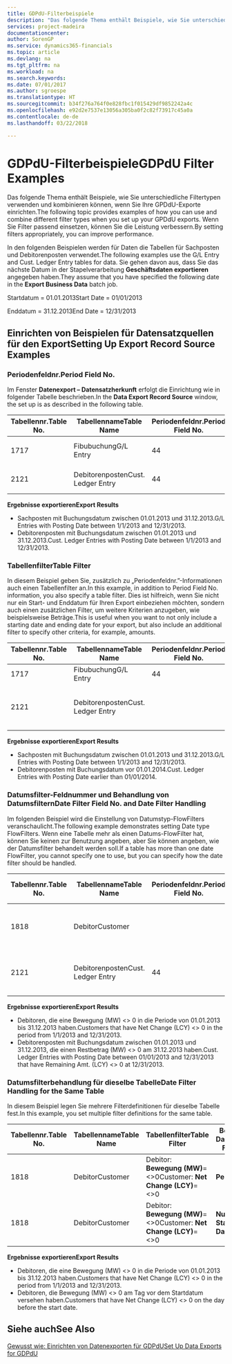 ```yaml
---
title: GDPdU-Filterbeispiele
description: "Das folgende Thema enthält Beispiele, wie Sie unterschiedliche Filtertypen verwenden und kombinieren können, wenn Sie Ihre GPDdU-Exporte einrichten. Wenn Sie Filter passend einsetzen, können Sie die Leistung verbessern."
services: project-madeira
documentationcenter: 
author: SorenGP
ms.service: dynamics365-financials
ms.topic: article
ms.devlang: na
ms.tgt_pltfrm: na
ms.workload: na
ms.search.keywords: 
ms.date: 07/01/2017
ms.author: sgroespe
ms.translationtype: HT
ms.sourcegitcommit: b34f276a764f0e828fbc1f015429df9852242a4c
ms.openlocfilehash: e92d2e7537e13056a305ba0f2c82f73917c45a0a
ms.contentlocale: de-de
ms.lasthandoff: 03/22/2018

---
```

# <a name="gdpdu-filter-examples"></a><span data-ttu-id="c6628-104">GDPdU-Filterbeispiele</span><span class="sxs-lookup"><span data-stu-id="c6628-104">GDPdU Filter Examples</span></span>
<span data-ttu-id="c6628-105">Das folgende Thema enthält Beispiele, wie Sie unterschiedliche Filtertypen verwenden und kombinieren können, wenn Sie Ihre GPDdU-Exporte einrichten.</span><span class="sxs-lookup"><span data-stu-id="c6628-105">The following topic provides examples of how you can use and combine different filter types when you set up your GPDdU exports.</span></span> <span data-ttu-id="c6628-106">Wenn Sie Filter passend einsetzen, können Sie die Leistung verbessern.</span><span class="sxs-lookup"><span data-stu-id="c6628-106">By setting filters appropriately, you can improve performance.</span></span>  

<span data-ttu-id="c6628-107">In den folgenden Beispielen werden für Daten die Tabellen für Sachposten und Debitorenposten verwendet.</span><span class="sxs-lookup"><span data-stu-id="c6628-107">The following examples use the G/L Entry and Cust. Ledger Entry tables for data.</span></span> <span data-ttu-id="c6628-108">Sie gehen davon aus, dass Sie das nächste Datum in der Stapelverarbeitung **Geschäftsdaten exportieren** angegeben haben.</span><span class="sxs-lookup"><span data-stu-id="c6628-108">They assume that you have specified the following date in the **Export Business Data** batch job.</span></span>  

<span data-ttu-id="c6628-109">Startdatum = 01.01.2013</span><span class="sxs-lookup"><span data-stu-id="c6628-109">Start Date = 01/01/2013</span></span>  

<span data-ttu-id="c6628-110">Enddatum = 31.12.2013</span><span class="sxs-lookup"><span data-stu-id="c6628-110">End Date = 12/31/2013</span></span>  

## <a name="setting-up-export-record-source-examples"></a><span data-ttu-id="c6628-111">Einrichten von Beispielen für Datensatzquellen für den Export</span><span class="sxs-lookup"><span data-stu-id="c6628-111">Setting Up Export Record Source Examples</span></span>  

### <a name="period-field-no"></a><span data-ttu-id="c6628-112">Periodenfeldnr.</span><span class="sxs-lookup"><span data-stu-id="c6628-112">Period Field No.</span></span>  
<span data-ttu-id="c6628-113">Im Fenster **Datenexport – Datensatzherkunft** erfolgt die Einrichtung wie in folgender Tabelle beschrieben.</span><span class="sxs-lookup"><span data-stu-id="c6628-113">In the **Data Export Record Source** window, the set up is as described in the following table.</span></span>  

|<span data-ttu-id="c6628-114">Tabellennr.</span><span class="sxs-lookup"><span data-stu-id="c6628-114">Table No.</span></span>|<span data-ttu-id="c6628-115">Tabellenname</span><span class="sxs-lookup"><span data-stu-id="c6628-115">Table Name</span></span>|<span data-ttu-id="c6628-116">Periodenfeldnr.</span><span class="sxs-lookup"><span data-stu-id="c6628-116">Period Field No.</span></span>|<span data-ttu-id="c6628-117">Periodenfeldname</span><span class="sxs-lookup"><span data-stu-id="c6628-117">Period Field Name</span></span>|<span data-ttu-id="c6628-118">Tabellenfilter</span><span class="sxs-lookup"><span data-stu-id="c6628-118">Table Filter</span></span>|  
|---------------|----------------|----------------------|-----------------------|------------------|  
|<span data-ttu-id="c6628-119">17</span><span class="sxs-lookup"><span data-stu-id="c6628-119">17</span></span>|<span data-ttu-id="c6628-120">Fibubuchung</span><span class="sxs-lookup"><span data-stu-id="c6628-120">G/L Entry</span></span>|<span data-ttu-id="c6628-121">4</span><span class="sxs-lookup"><span data-stu-id="c6628-121">4</span></span>|<span data-ttu-id="c6628-122">Buchungsdatum</span><span class="sxs-lookup"><span data-stu-id="c6628-122">Posting Date</span></span>|<span data-ttu-id="c6628-123">Kein Filter festgelegt.</span><span class="sxs-lookup"><span data-stu-id="c6628-123">No filter set.</span></span>|  
|<span data-ttu-id="c6628-124">21</span><span class="sxs-lookup"><span data-stu-id="c6628-124">21</span></span>|<span data-ttu-id="c6628-125">Debitorenposten</span><span class="sxs-lookup"><span data-stu-id="c6628-125">Cust. Ledger Entry</span></span>|<span data-ttu-id="c6628-126">4</span><span class="sxs-lookup"><span data-stu-id="c6628-126">4</span></span>|<span data-ttu-id="c6628-127">Buchungsdatum</span><span class="sxs-lookup"><span data-stu-id="c6628-127">Posting Date</span></span>|<span data-ttu-id="c6628-128">Kein Filter festgelegt.</span><span class="sxs-lookup"><span data-stu-id="c6628-128">No filter set.</span></span>|  

<span data-ttu-id="c6628-129">**Ergebnisse exportieren**</span><span class="sxs-lookup"><span data-stu-id="c6628-129">**Export Results**</span></span>  

- <span data-ttu-id="c6628-130">Sachposten mit Buchungsdatum zwischen 01.01.2013 und 31.12.2013.</span><span class="sxs-lookup"><span data-stu-id="c6628-130">G/L Entries with Posting Date between 1/1/2013 and 12/31/2013.</span></span>  
- <span data-ttu-id="c6628-131">Debitorenposten mit Buchungsdatum zwischen 01.01.2013 und 31.12.2013.</span><span class="sxs-lookup"><span data-stu-id="c6628-131">Cust. Ledger Entries with Posting Date between 1/1/2013 and 12/31/2013.</span></span>  

### <a name="table-filter"></a><span data-ttu-id="c6628-132">Tabellenfilter</span><span class="sxs-lookup"><span data-stu-id="c6628-132">Table Filter</span></span>  
<span data-ttu-id="c6628-133">In diesem Beispiel geben Sie, zusätzlich zu „Periodenfeldnr.”-Informationen auch einen Tabellenfilter an.</span><span class="sxs-lookup"><span data-stu-id="c6628-133">In this example, in addition to Period Field No. information, you also specify a table filter.</span></span> <span data-ttu-id="c6628-134">Dies ist hilfreich, wenn Sie nicht nur ein Start- und Enddatum für Ihren Export einbeziehen möchten, sondern auch einen zusätzlichen Filter, um weitere Kriterien anzugeben, wie beispielsweise Beträge.</span><span class="sxs-lookup"><span data-stu-id="c6628-134">This is useful when you want to not only include a starting date and ending date for your export, but also include an additional filter to specify other criteria, for example, amounts.</span></span>  

|<span data-ttu-id="c6628-135">Tabellennr.</span><span class="sxs-lookup"><span data-stu-id="c6628-135">Table No.</span></span>|<span data-ttu-id="c6628-136">Tabellenname</span><span class="sxs-lookup"><span data-stu-id="c6628-136">Table Name</span></span>|<span data-ttu-id="c6628-137">Periodenfeldnr.</span><span class="sxs-lookup"><span data-stu-id="c6628-137">Period Field No.</span></span>|<span data-ttu-id="c6628-138">Periodenfeldname</span><span class="sxs-lookup"><span data-stu-id="c6628-138">Period Field Name</span></span>|<span data-ttu-id="c6628-139">Tabellenfilter</span><span class="sxs-lookup"><span data-stu-id="c6628-139">Table Filter</span></span>|  
|---------------|----------------|----------------------|-----------------------|------------------|  
|<span data-ttu-id="c6628-140">17</span><span class="sxs-lookup"><span data-stu-id="c6628-140">17</span></span>|<span data-ttu-id="c6628-141">Fibubuchung</span><span class="sxs-lookup"><span data-stu-id="c6628-141">G/L Entry</span></span>|<span data-ttu-id="c6628-142">4</span><span class="sxs-lookup"><span data-stu-id="c6628-142">4</span></span>|<span data-ttu-id="c6628-143">Buchungsdatum</span><span class="sxs-lookup"><span data-stu-id="c6628-143">Posting Date</span></span>||  
|<span data-ttu-id="c6628-144">21</span><span class="sxs-lookup"><span data-stu-id="c6628-144">21</span></span>|<span data-ttu-id="c6628-145">Debitorenposten</span><span class="sxs-lookup"><span data-stu-id="c6628-145">Cust. Ledger Entry</span></span>|||<span data-ttu-id="c6628-146">Debitorenposten: **Buchungsdatum=..31-12-13**</span><span class="sxs-lookup"><span data-stu-id="c6628-146">Cust. Ledger Entry: **Posting Date=..31-12-13**</span></span>|  

<span data-ttu-id="c6628-147">**Ergebnisse exportieren**</span><span class="sxs-lookup"><span data-stu-id="c6628-147">**Export Results**</span></span>  

- <span data-ttu-id="c6628-148">Sachposten mit Buchungsdatum zwischen 01.01.2013 und 31.12.2013.</span><span class="sxs-lookup"><span data-stu-id="c6628-148">G/L Entries with Posting Date between 1/1/2013 and 12/31/2013.</span></span>  
- <span data-ttu-id="c6628-149">Debitorenposten mit Buchungsdatum vor 01.01.2014.</span><span class="sxs-lookup"><span data-stu-id="c6628-149">Cust. Ledger Entries with Posting Date earlier than 01/01/2014.</span></span>  

### <a name="date-filter-field-no-and-date-filter-handling"></a><span data-ttu-id="c6628-150">Datumsfilter-Feldnummer und Behandlung von Datumsfiltern</span><span class="sxs-lookup"><span data-stu-id="c6628-150">Date Filter Field No. and Date Filter Handling</span></span>  
<span data-ttu-id="c6628-151">Im folgenden Beispiel wird die Einstellung von Datumstyp-FlowFilters veranschaulicht.</span><span class="sxs-lookup"><span data-stu-id="c6628-151">The following example demonstrates setting Date type FlowFilters.</span></span> <span data-ttu-id="c6628-152">Wenn eine Tabelle mehr als einen Datums-FlowFilter hat, können Sie keinen zur Benutzung angeben, aber Sie können angeben, wie der Datumsfilter behandelt werden soll.</span><span class="sxs-lookup"><span data-stu-id="c6628-152">If a table has more than one date FlowFilter, you cannot specify one to use, but you can specify how the date filter should be handled.</span></span>  

|<span data-ttu-id="c6628-153">Tabellennr.</span><span class="sxs-lookup"><span data-stu-id="c6628-153">Table No.</span></span>|<span data-ttu-id="c6628-154">Tabellenname</span><span class="sxs-lookup"><span data-stu-id="c6628-154">Table Name</span></span>|<span data-ttu-id="c6628-155">Periodenfeldnr.</span><span class="sxs-lookup"><span data-stu-id="c6628-155">Period Field No.</span></span>|<span data-ttu-id="c6628-156">Periodenfeldname</span><span class="sxs-lookup"><span data-stu-id="c6628-156">Period Field Name</span></span>|<span data-ttu-id="c6628-157">Tabellenfilter</span><span class="sxs-lookup"><span data-stu-id="c6628-157">Table Filter</span></span>|<span data-ttu-id="c6628-158">Behandlung von Datumsfiltern</span><span class="sxs-lookup"><span data-stu-id="c6628-158">Date Filter Handling</span></span>|  
|---------------|----------------|----------------------|-----------------------|------------------|--------------------------|  
|<span data-ttu-id="c6628-159">18</span><span class="sxs-lookup"><span data-stu-id="c6628-159">18</span></span>|<span data-ttu-id="c6628-160">Debitor</span><span class="sxs-lookup"><span data-stu-id="c6628-160">Customer</span></span>|||<span data-ttu-id="c6628-161">Debitor: **Bewegung (MW)**=<>0</span><span class="sxs-lookup"><span data-stu-id="c6628-161">Customer: **Net Change (LCY)**=<>0</span></span>|<span data-ttu-id="c6628-162">**Periode**</span><span class="sxs-lookup"><span data-stu-id="c6628-162">**Period**</span></span>|  
|<span data-ttu-id="c6628-163">21</span><span class="sxs-lookup"><span data-stu-id="c6628-163">21</span></span>|<span data-ttu-id="c6628-164">Debitorenposten</span><span class="sxs-lookup"><span data-stu-id="c6628-164">Cust. Ledger Entry</span></span>|<span data-ttu-id="c6628-165">4</span><span class="sxs-lookup"><span data-stu-id="c6628-165">4</span></span>|<span data-ttu-id="c6628-166">Buchungsdatum</span><span class="sxs-lookup"><span data-stu-id="c6628-166">Posting Date</span></span>|<span data-ttu-id="c6628-167">Debitorenposten: **Restbetrag (MW)**=<>0</span><span class="sxs-lookup"><span data-stu-id="c6628-167">Cust. Ledger Entry: **Remaining Amt. (LCY)**=<>0</span></span>|<span data-ttu-id="c6628-168">**Nur Enddatum**</span><span class="sxs-lookup"><span data-stu-id="c6628-168">**End Date Only**</span></span>|  

<span data-ttu-id="c6628-169">**Ergebnisse exportieren**</span><span class="sxs-lookup"><span data-stu-id="c6628-169">**Export Results**</span></span>  

- <span data-ttu-id="c6628-170">Debitoren, die eine Bewegung (MW) <> 0 in die Periode von 01.01.2013 bis 31.12.2013 haben.</span><span class="sxs-lookup"><span data-stu-id="c6628-170">Customers that have Net Change (LCY) <> 0 in the period from 1/1/2013 and 12/31/2013.</span></span>  
- <span data-ttu-id="c6628-171">Debitorenposten mit Buchungsdatum zwischen 01.01.2013 und 31.12.2013, die einen Restbetrag (MW) <> 0 am 31.12.2013 haben.</span><span class="sxs-lookup"><span data-stu-id="c6628-171">Cust. Ledger Entries with Posting Date between 01/01/2013 and 12/31/2013 that have Remaining Amt. (LCY) <> 0 at 12/31/2013.</span></span>  

### <a name="date-filter-handling-for-the-same-table"></a><span data-ttu-id="c6628-172">Datumsfilterbehandlung für dieselbe Tabelle</span><span class="sxs-lookup"><span data-stu-id="c6628-172">Date Filter Handling for the Same Table</span></span>  
<span data-ttu-id="c6628-173">In diesem Beispiel legen Sie mehrere Filterdefinitionen für dieselbe Tabelle fest.</span><span class="sxs-lookup"><span data-stu-id="c6628-173">In this example, you set multiple filter definitions for the same table.</span></span>  

|<span data-ttu-id="c6628-174">Tabellennr.</span><span class="sxs-lookup"><span data-stu-id="c6628-174">Table No.</span></span>|<span data-ttu-id="c6628-175">Tabellenname</span><span class="sxs-lookup"><span data-stu-id="c6628-175">Table Name</span></span>|<span data-ttu-id="c6628-176">Tabellenfilter</span><span class="sxs-lookup"><span data-stu-id="c6628-176">Table Filter</span></span>|<span data-ttu-id="c6628-177">Behandlung von Datumsfiltern</span><span class="sxs-lookup"><span data-stu-id="c6628-177">Date Filter Handling</span></span>|  
|---------------|----------------|------------------|--------------------------|  
|<span data-ttu-id="c6628-178">18</span><span class="sxs-lookup"><span data-stu-id="c6628-178">18</span></span>|<span data-ttu-id="c6628-179">Debitor</span><span class="sxs-lookup"><span data-stu-id="c6628-179">Customer</span></span>|<span data-ttu-id="c6628-180">Debitor: **Bewegung (MW)**=<>0</span><span class="sxs-lookup"><span data-stu-id="c6628-180">Customer: **Net Change (LCY)**=<>0</span></span>|<span data-ttu-id="c6628-181">**Periode**</span><span class="sxs-lookup"><span data-stu-id="c6628-181">**Period**</span></span>|  
|<span data-ttu-id="c6628-182">18</span><span class="sxs-lookup"><span data-stu-id="c6628-182">18</span></span>|<span data-ttu-id="c6628-183">Debitor</span><span class="sxs-lookup"><span data-stu-id="c6628-183">Customer</span></span>|<span data-ttu-id="c6628-184">Debitor: **Bewegung (MW)**=<>0</span><span class="sxs-lookup"><span data-stu-id="c6628-184">Customer: **Net Change (LCY)**=<>0</span></span>|<span data-ttu-id="c6628-185">**Nur Startdatum**</span><span class="sxs-lookup"><span data-stu-id="c6628-185">**Start Date Only**</span></span>|  

<span data-ttu-id="c6628-186">**Ergebnisse exportieren**</span><span class="sxs-lookup"><span data-stu-id="c6628-186">**Export Results**</span></span>  

- <span data-ttu-id="c6628-187">Debitoren, die eine Bewegung (MW) <> 0 in die Periode von 01.01.2013 bis 31.12.2013 haben.</span><span class="sxs-lookup"><span data-stu-id="c6628-187">Customers that have Net Change (LCY) <> 0 in the period from 1/1/2013 and 12/31/2013.</span></span>  
- <span data-ttu-id="c6628-188">Debitoren, die Bewegung (MW) <> 0 am Tag vor dem Startdatum versehen haben.</span><span class="sxs-lookup"><span data-stu-id="c6628-188">Customers that have Net Change (LCY) <> 0 on the day before the start date.</span></span>  

## <a name="see-also"></a><span data-ttu-id="c6628-189">Siehe auch</span><span class="sxs-lookup"><span data-stu-id="c6628-189">See Also</span></span>  
 [<span data-ttu-id="c6628-190">Gewusst wie: Einrichten von Datenexporten für GDPdU</span><span class="sxs-lookup"><span data-stu-id="c6628-190">Set Up Data Exports for GDPdU</span></span>](how-to-set-up-data-exports-for-gdpdu.md)

